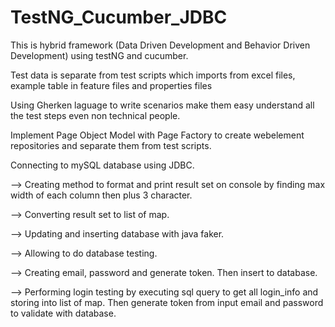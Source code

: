 # TestNG_Cucumber_JDBC

This is hybrid framework (Data Driven Development and Behavior Driven Development) using testNG and cucumber.

Test data is separate from test scripts which imports from excel files, example table in feature files and properties files

Using Gherken laguage to write scenarios make them easy understand all the test steps even non technical people.

Implement Page Object Model with Page Factory to create webelement repositories and separate them from test scripts.

Connecting to mySQL database using JDBC.

--> Creating method to format and print result set on console by finding max width of each column then plus 3 character. 

--> Converting result set to list of map. 

--> Updating and inserting database with java faker. 

--> Allowing to do database testing. 

--> Creating email, password and generate token. Then insert to database. 

--> Performing login testing by executing sql query to get all login_info and storing into list of map. Then generate token from input email and password to validate with database.
